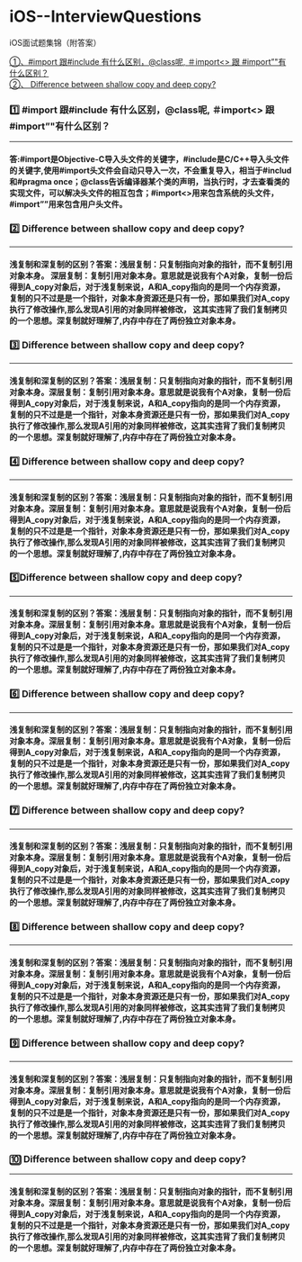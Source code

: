 # iOS--InterviewQuestions
iOS面试题集锦（附答案）

[①、#import 跟#include 有什么区别，@class呢, ＃import<> 跟 #import”"有什么区别？](https://github.com/liyuunxiangGit/iOS--InterviewQuestions/blob/master/iOS面试题--每日十题汇总/面试题--基础篇/01--《iOS基础篇~每日十题之第1%EF%B8%8F⃣天》.md#1%EF%B8%8F⃣-import-跟include-有什么区别class呢-import-跟-import有什么区别)
<br>
[②、 Difference between shallow copy and deep copy?](https://github.com/liyuunxiangGit/iOS--InterviewQuestions/blob/master/iOS面试题--每日十题汇总/面试题--基础篇/01--《iOS基础篇~每日十题之第1%EF%B8%8F⃣天》.md#2%EF%B8%8F⃣-difference-between-shallow-copy-and-deep-copy)<br>




### 1️⃣ #import 跟#include 有什么区别，@class呢, ＃import<> 跟 #import”"有什么区别？
----
  #### 答:#import是Objective-C导入头文件的关键字，#include是C/C++导入头文件的关键字,使用#import头文件会自动只导入一次，不会重复导入，相当于#includ和#pragma once；@class告诉编译器某个类的声明，当执行时，才去查看类的实现文件，可以解决头文件的相互包含；#import<>用来包含系统的头文件，#import””用来包含用户头文件。



### 2️⃣ Difference between shallow copy and deep copy?
----

  #### 浅复制和深复制的区别？答案：浅层复制：只复制指向对象的指针，而不复制引用对象本身。  深层复制：复制引用对象本身。意思就是说我有个A对象，复制一份后得到A_copy对象后，对于浅复制来说，A和A_copy指向的是同一个内存资源，  复制的只不过是是一个指针，对象本身资源还是只有一份，那如果我们对A_copy执行了修改操作,那么发现A引用的对象同样被修改，  这其实违背了我们复制拷贝的一个思想。深复制就好理解了,内存中存在了两份独立对象本身。



### 3️⃣ Difference between shallow copy and deep copy?
-----
  #### 浅复制和深复制的区别？答案：浅层复制：只复制指向对象的指针，而不复制引用对象本身。深层复制：复制引用对象本身。意思就是说我有个A对象，复制一份后得到A_copy对象后，对于浅复制来说，A和A_copy指向的是同一个内存资源，复制的只不过是是一个指针，对象本身资源还是只有一份，那如果我们对A_copy执行了修改操作,那么发现A引用的对象同样被修改，这其实违背了我们复制拷贝的一个思想。深复制就好理解了,内存中存在了两份独立对象本身。
  
  ### 4️⃣ Difference between shallow copy and deep copy?
  -----
  #### 浅复制和深复制的区别？答案：浅层复制：只复制指向对象的指针，而不复制引用对象本身。深层复制：复制引用对象本身。意思就是说我有个A对象，复制一份后得到A_copy对象后，对于浅复制来说，A和A_copy指向的是同一个内存资源，复制的只不过是是一个指针，对象本身资源还是只有一份，那如果我们对A_copy执行了修改操作,那么发现A引用的对象同样被修改，这其实违背了我们复制拷贝的一个思想。深复制就好理解了,内存中存在了两份独立对象本身。
  
  ### 5️⃣Difference between shallow copy and deep copy?
  -----
  #### 浅复制和深复制的区别？答案：浅层复制：只复制指向对象的指针，而不复制引用对象本身。深层复制：复制引用对象本身。意思就是说我有个A对象，复制一份后得到A_copy对象后，对于浅复制来说，A和A_copy指向的是同一个内存资源，复制的只不过是是一个指针，对象本身资源还是只有一份，那如果我们对A_copy执行了修改操作,那么发现A引用的对象同样被修改，这其实违背了我们复制拷贝的一个思想。深复制就好理解了,内存中存在了两份独立对象本身。
  
  ### 6️⃣ Difference between shallow copy and deep copy?
  -----
  #### 浅复制和深复制的区别？答案：浅层复制：只复制指向对象的指针，而不复制引用对象本身。深层复制：复制引用对象本身。意思就是说我有个A对象，复制一份后得到A_copy对象后，对于浅复制来说，A和A_copy指向的是同一个内存资源，复制的只不过是是一个指针，对象本身资源还是只有一份，那如果我们对A_copy执行了修改操作,那么发现A引用的对象同样被修改，这其实违背了我们复制拷贝的一个思想。深复制就好理解了,内存中存在了两份独立对象本身。
  
  ### 7️⃣ Difference between shallow copy and deep copy?
  -----
  #### 浅复制和深复制的区别？答案：浅层复制：只复制指向对象的指针，而不复制引用对象本身。深层复制：复制引用对象本身。意思就是说我有个A对象，复制一份后得到A_copy对象后，对于浅复制来说，A和A_copy指向的是同一个内存资源，复制的只不过是是一个指针，对象本身资源还是只有一份，那如果我们对A_copy执行了修改操作,那么发现A引用的对象同样被修改，这其实违背了我们复制拷贝的一个思想。深复制就好理解了,内存中存在了两份独立对象本身。
  
  ### 8️⃣ Difference between shallow copy and deep copy?
  -----
  #### 浅复制和深复制的区别？答案：浅层复制：只复制指向对象的指针，而不复制引用对象本身。深层复制：复制引用对象本身。意思就是说我有个A对象，复制一份后得到A_copy对象后，对于浅复制来说，A和A_copy指向的是同一个内存资源，复制的只不过是是一个指针，对象本身资源还是只有一份，那如果我们对A_copy执行了修改操作,那么发现A引用的对象同样被修改，这其实违背了我们复制拷贝的一个思想。深复制就好理解了,内存中存在了两份独立对象本身。
  
  ### 9️⃣ Difference between shallow copy and deep copy?
  -----
  #### 浅复制和深复制的区别？答案：浅层复制：只复制指向对象的指针，而不复制引用对象本身。深层复制：复制引用对象本身。意思就是说我有个A对象，复制一份后得到A_copy对象后，对于浅复制来说，A和A_copy指向的是同一个内存资源，复制的只不过是是一个指针，对象本身资源还是只有一份，那如果我们对A_copy执行了修改操作,那么发现A引用的对象同样被修改，这其实违背了我们复制拷贝的一个思想。深复制就好理解了,内存中存在了两份独立对象本身。
  
  ### 🔟 Difference between shallow copy and deep copy?
  -----
  #### 浅复制和深复制的区别？答案：浅层复制：只复制指向对象的指针，而不复制引用对象本身。深层复制：复制引用对象本身。意思就是说我有个A对象，复制一份后得到A_copy对象后，对于浅复制来说，A和A_copy指向的是同一个内存资源，复制的只不过是是一个指针，对象本身资源还是只有一份，那如果我们对A_copy执行了修改操作,那么发现A引用的对象同样被修改，这其实违背了我们复制拷贝的一个思想。深复制就好理解了,内存中存在了两份独立对象本身。

